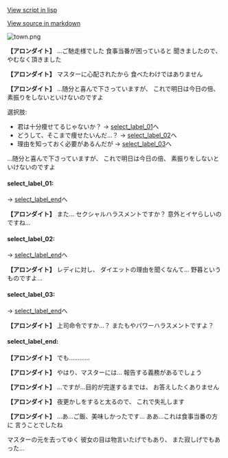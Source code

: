 [View script in lisp](../scripts/10073202.txt)

[View source in markdown](10073202.md)

![town.png](../images/backgrounds/town.png)

**【アロンダイト】**
…ご馳走様でした
食事当番が困っていると
聞きましたので、やむなく頂きました

**【アロンダイト】**
マスターに心配されたから
食べたわけではありません

**【アロンダイト】**
…随分と喜んで下さっていますが、
これで明日は今日の倍、
素振りをしないといけないのですよ

選択肢:
- 君は十分痩せてるじゃないか？ → [select_label_01](#select_label_01)へ
- どうして、そこまで痩せたいんだ…？ → [select_label_02](#select_label_02)へ
- 理由を知っておく必要があるんだが → [select_label_03](#select_label_03)へ

…随分と喜んで下さっていますが、
これで明日は今日の倍、
素振りをしないといけないのですよ

#### select_label_01:
 → [select_label_end](#select_label_end)へ

**【アロンダイト】**
また…
セクシャルハラスメントですか？
意外とイヤらしいのですね…

#### select_label_02:
 → [select_label_end](#select_label_end)へ

**【アロンダイト】**
レディに対し、
ダイエットの理由を聞くなんて…
野暮というものですよ…

#### select_label_03:
 → [select_label_end](#select_label_end)へ

**【アロンダイト】**
上司命令ですか…？
またもやパワーハラスメントですよ？

#### select_label_end:

**【アロンダイト】**
でも…………

**【アロンダイト】**
やはり、マスターには…
報告する義務があるでしょう

**【アロンダイト】**
…ですが…目的が完遂するまでは、
お答えしたくありません

**【アロンダイト】**
夜更かしをすると太るので、
これで失礼します

**【アロンダイト】**
…あ…ご飯、美味しかったです…
ああ…これは食事当番の方に
言うことでしたね

マスターの元を去ってゆく
彼女の目は物言いたげでもあり、
また寂しげでもあった…